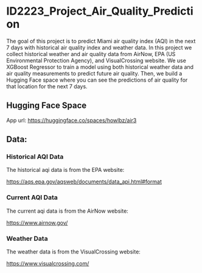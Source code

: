 # ID2223_Project_Air_Quality_Prediction

The goal of this project is to predict Miami air quality index (AQI) in the next 7 days with historical air quality index and weather data. In this project we collect historical weather and air quality data from AirNow, EPA (US Environmental Protection Agency), and VisualCrossing website. We use XGBoost Regressor to train a model using both historical weather data and air quality measurements to predict future air quality. Then, we build a Hugging Face space where you can see the predictions of air quality for that location for the next 7 days.

## Hugging Face Space

App url:
https://huggingface.co/spaces/howlbz/air3

## Data:

### Historical AQI Data

The historical aqi data is from the EPA website: 

https://aqs.epa.gov/aqsweb/documents/data_api.html#format

### Current AQI Data

The current aqi data is from the AirNow website: 

https://www.airnow.gov/

### Weather Data

The weather data is from the VisualCrossing website:

https://www.visualcrossing.com/

